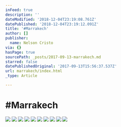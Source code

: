 ```yaml
---
inFeed: true
description: ''
dateModified: '2018-12-04T23:19:08.761Z'
datePublished: '2018-12-04T23:19:12.091Z'
title: '#Marrakech'
author: []
publisher:
  name: Nelson Cristo
via: {}
hasPage: true
sourcePath: _posts/2017-09-13-marrakech.md
starred: false
datePublishedOriginal: '2017-09-13T15:56:37.537Z'
url: marrakech/index.html
_type: Article

---
```

# \#Marrakech
![](https://the-grid-user-content.s3-us-west-2.amazonaws.com/2185d2c4-1ee8-4866-ba74-300d26cace01.jpg)
![](https://the-grid-user-content.s3-us-west-2.amazonaws.com/6c103404-75a0-4678-b9a4-a259ea06737f.jpg)
![](https://the-grid-user-content.s3-us-west-2.amazonaws.com/316f7363-e543-470b-a8fe-4e2e2b6fa889.jpg)
![](https://the-grid-user-content.s3-us-west-2.amazonaws.com/09d19ab7-4886-4cc3-80e5-be44f5aaee70.jpg)
![](https://the-grid-user-content.s3-us-west-2.amazonaws.com/403ba6e6-71b2-4542-aa48-caf77862bd85.jpg)
![](https://the-grid-user-content.s3-us-west-2.amazonaws.com/9f704913-343d-46e4-b070-bb9f24eeee40.jpg)
![](https://the-grid-user-content.s3-us-west-2.amazonaws.com/b2ec6d75-633a-41a2-b15e-36b2b648630a.jpg)
![](https://the-grid-user-content.s3-us-west-2.amazonaws.com/701c800b-efd5-4461-8b4a-6ab02310b4e6.jpg)
![](https://the-grid-user-content.s3-us-west-2.amazonaws.com/e13c9ebf-ef01-45ed-8a19-450bd8c09268.jpg)
![](https://the-grid-user-content.s3-us-west-2.amazonaws.com/74c96d40-1634-49a9-ac3e-033b8f017e8c.jpg)